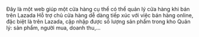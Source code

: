 Đây là một web giúp một cửa hàng cụ thể có thể quản lý cửa hàng khi bán trên Lazada
Hỗ trợ chủ cửa hàng dễ dàng tiếp xúc với việc bán hàng online, đặc biệt là trên Lazada, cập nhập được số lượng sản phẩm trong kho
Quản lý: sản phẩm, người mua, doanh thu,...
